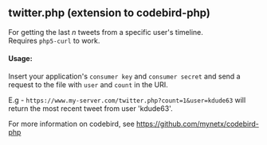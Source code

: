 ## twitter.php (extension to codebird-php)

For getting the last _n_ tweets from a specific user's timeline.  
Requires `php5-curl` to work.  

#### Usage:

Insert your application's `consumer key` and `consumer secret` and send a request to the file with `user` and `count` in the URI.

E.g - `https://www.my-server.com/twitter.php?count=1&user=kdude63` will return the most recent tweet from user 'kdude63'.

    
For more information on codebird, see https://github.com/mynetx/codebird-php
